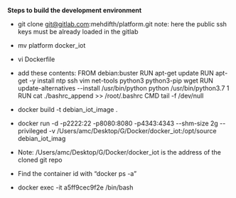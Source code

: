 **Steps to build the development environment**

- git clone git@gitlab.com:mehdifth/platform.git
note: here the public ssh keys must be already loaded in the gitlab
- mv platform docker_iot
- vi Dockerfile
- add these contents:
FROM debian:buster
RUN apt-get update
RUN apt-get -y install ntp ssh vim net-tools python3 python3-pip wget
RUN update-alternatives --install /usr/bin/python python /usr/bin/python3.7 1
RUN cat ./bashrc_append >> /root/.bashrc
CMD tail -f /dev/null

- docker build -t debian_iot_image .
- docker run -d -p2222:22 -p8080:8080 -p4343:4343 --shm-size 2g --privileged -v /Users/amc/Desktop/G/Docker/docker_iot:/opt/source debian_iot_imag
- Note: /Users/amc/Desktop/G/Docker/docker_iot is the address of the cloned git repo
- Find the container id with “docker ps -a”
- docker exec -it a5ff9cec9f2e /bin/bash



